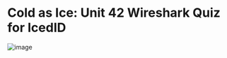 <h1>Cold as Ice: Unit 42 Wireshark Quiz for IcedID</h1>

![image](https://github.com/Ganburu/Cybersecurity-Portfolio/assets/162606791/e8dfb5ab-5cde-4001-9f38-7e28555bc915)
